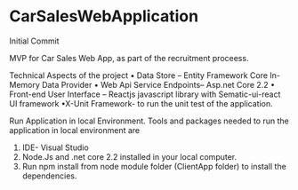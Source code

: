 # CarSalesWebApplication
Initial Commit

MVP for Car Sales Web App, as part of the recruitment proceess.

Technical Aspects of the project
•	Data Store – Entity Framework Core In-Memory Data Provider
•	Web Api Service Endpoints– Asp.net Core 2.2 
•	Front-end User Interface – Reactjs javascript library with Sematic-ui-react UI framework
•X-Unit Framework- to run the unit test of the application.


Run Application in local Environment.
Tools and packages needed to run the application in local environment are 
1.	IDE- Visual Studio
2.	Node.Js and .net core 2.2 installed in your local computer.
3.	Run npm install from node module folder (ClientApp folder) to install the dependencies. 
